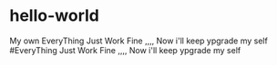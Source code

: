 # hello-world
My own
EveryThing Just Work Fine ,,,, Now i'll keep ypgrade my self
#EveryThing Just Work Fine ,,,, Now i'll keep ypgrade my self
